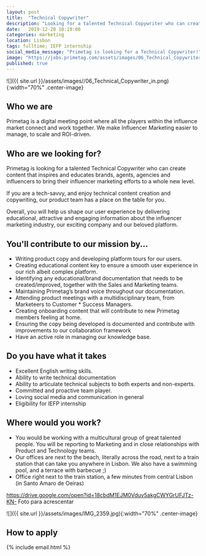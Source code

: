```yaml
---
layout: post
title:  "Technical Copywriter"
description: "Looking for a talented Technical Copywriter who can create content that inspires and educates brands, agents, agencies and influencers"
date:   2019-12-20 10:19:00
categories: marketing
location: Lisbon
tags: fulltime; IEFP internship
social_media_message: "Primetag is looking for a Technical Copywriter!"
image: "https://jobs.primetag.com/assets/images/06_Technical_Copywriter_in.png"
published: true
---
```


![]({{ site.url }}/assets/images//06_Technical_Copywriter_in.png){:width="70%" .center-image}

## **Who we are** ##

Primetag is a digital meeting point where all the players within the influence market connect and work together. We make Influencer Marketing easier to manage, to scale and ROI-driven.



## **Who are we looking for?** ##

Primetag is looking for a talented Technical Copywriter who can create content that inspires and educates brands, agents, agencies and influencers to bring their influencer marketing efforts to a whole new level. 

If you are a tech-savvy, and enjoy technical content creation and copywriting, our product team has a place on the table for you.

Overall, you will help us shape our user experience by delivering educational, attractive and engaging information about the influencer marketing industry, our exciting company and our beloved platform.


## **You'll contribute to our mission by...** ##

* Writing product copy and developing platform tours for our users.
* Creating educational content key to ensure a smooth user experience in our rich albeit complex platform.
* Identifying any educational/brand documentation that needs to be created/improved, together with the Sales and Marketing teams. 
* Maintaining Primetag’s brand voice throughout our documentation.
* Attending product meetings with a multidisciplinary team, from Marketeers to Customer * Success Managers.
* Creating onboarding content that will contribute to new Primetag members feeling at home.
* Ensuring the copy being developed is documented and contribute with improvements to our collaboration framework 
* Have an active role in managing our knowledge base.



## **Do you have what it takes** ##

* Excellent English writing skills.
* Ability to write technical documentation
* Ability to articulate technical subjects to both experts and non-experts.
* Committed and proactive team player.
* Loving social media and communication in general
* Eligibility for IEFP internship



## **Where would you work?** ##

* You would be working with a multicultural group of great talented people. You will be reporting to Marketing and in close relationships with Product and Technology teams. 
* Our offices are next to the beach, literally across the road, next to a train station that can take you anywhere in Lisbon. We also have a swimming pool, and a terrace with barbecue ;)
* Office right next to the train station, a few minutes from central Lisbon (in Santo Amaro de Oeiras)

https://drive.google.com/open?id=18cbdM1EJM0Vduv5akgCWYGrUFJTz-KN-
Foto para acrescentar

![]({{ site.url }}/assets/images/IMG_2359.jpg){:width="70%" .center-image}

## **How to apply** ##

{% include email.html %} 


